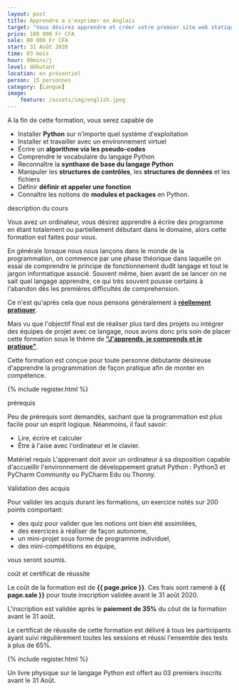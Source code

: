 ```yaml
---
layout: post
title: Apprendre a s'exprimer en Anglais
target: "Vous désirez apprendre et créer votre premier site web statique et le mettre en ligne tout étant totalement ou partiellement débutant dans le domaine, alors cette formation est faites pour vous."
price: 100 000 Fr CFA
sale: 80 000 Fr CFA
start: 31 Août 2020
time: 03 mois
hour: 90mins/j
level: débutant
location: en présentiel
person: 15 personnes 
category: [Langue]
image:
    feature: /assets/img/english.jpeg
---
```


<p class="text-muted text-uppercase h4 border-bottom py-3">
A la fin de cette formation, vous serez capable de </p>

* Installer **Python** sur n'importe quel système d'exploitation
* Installer et travailler avec un environnement virtuel
* Écrire un **algorithme via les pseudo-codes**
* Comprendre le vocabulaire du langage Python 
* Reconnaître la **synthaxe de base du langage Python**
* Manipuler les **structures de contrôles**, les **structures de données** et les fichiers 
* Définir **définir et appeler une fonction** 
* Connaître les notions de **modules et packages** en Python.

<p id="about-course" class="text-muted text-uppercase h4 border-bottom py-3">description du cours</p>

Vous avez un ordinateur, vous désirez apprendre à écrire des programme en étant totalement ou partiellement débutant dans le domaine, alors cette formation est faites pour vous.

En générale lorsque nous nous lançons dans le monde de la programmation, on commence par une phase théorique dans laquelle on essai de comprendre le principe de fonctionnement dudit langage et tout le jargon informatique associé. Souvent même, bien avant de se lancer on ne sait quel langage apprendre, ce qui très souvent pousse certains à l'abandon dès les premières difficultés de comprehension.

Ce n'est qu'après cela que nous pensons généralement à **<u>réellement pratiquer</u>**.

Mais vu que l'objectif final est de réaliser plus tard des projets ou intégrer des équipes de projet avec ce langage, nous avons donc pris soin de placer cette formation sous le thème de **<u>"J'apprends, je comprends et je pratique"</u>**.

Cette formation est conçue pour toute personne débutante désireuse d'apprendre la programmation de façon pratique afin de monter en compétence.

<!-- inscription -->
{% include register.html %}

<p class="text-muted text-uppercase h4 border-bottom py-3">prérequis</p>

Peu de prérequis sont demandés, sachant que la programmation est plus facile pour un esprit logique. Néanmoins, il faut savoir:
* Lire, écrire et calculer
* Être à l'aise avec l'ordinateur et le clavier.

Matériel requis
L'apprenant doit avoir un ordinateur à sa disposition capable d'accueillir l'environnement de développement gratuit Python : Python3 et PyCharm Community ou PyCharm Edu ou Thonny.

<p class="text-muted text-uppercase h4 border-bottom py-3">
Validation des acquis</p>

Pour valider les acquis durant les formations, un exercice notés sur 200 points comportant:

* des quiz pour valider que les notions ont bien été assimilées,
* des exercices à réaliser de façon autonome,
* un mini-projet sous forme de programme individuel,
* des mini-compétitions en équipe,

vous seront soumis.

<div class="bg-light p-4">
<p id="price" class="text-uppercase h4 border-bottom py-3">coût et certificat de réussite</p>

Le coût de la formation est de <strong>{{ page.price }}</strong>. Ces frais sont ramené à <strong>{{ page.sale }}</strong> pour toute inscription validée avant le 31 août 2020.

L'inscription est validée après le <strong>paiement de 35%</strong> du côut de la formation avant le 31 août.

Le certificat de réussite de cette formation est délivré à tous les participants ayant suivi régulièrement toutes les sessions et réussi l'ensemble des tests à plus de 65%.

<!-- inscription -->
{% include register.html %}

<p class="small py-3 font-italic">Un livre physique sur le langage Python est offert au 03 premiers inscrits avant le 31 Août.</p>
